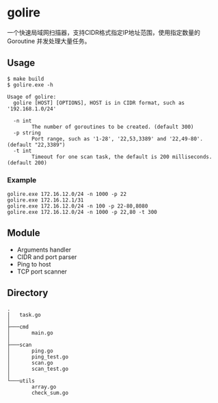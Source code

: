 # golire

一个快速局域网扫描器，支持CIDR格式指定IP地址范围，使用指定数量的 Goroutine 并发处理大量任务。

## Usage

```shell
$ make build
$ golire.exe -h
```
```
Usage of golire:
  golire [HOST] [OPTIONS], HOST is in CIDR format, such as '192.168.1.0/24'

  -n int
        The number of goroutines to be created. (default 300)
  -p string
        Port range, such as '1-28', '22,53,3389' and '22,49-80'. (default "22,3389")
  -t int
        Timeout for one scan task, the default is 200 milliseconds. (default 200)
```

### Example

```shell
golire.exe 172.16.12.0/24 -n 1000 -p 22
golire.exe 172.16.12.1/31
golire.exe 172.16.12.0/24 -n 100 -p 22-80,8080
golire.exe 172.16.12.0/24 -n 1000 -p 22,80 -t 300
```

## Module

- Arguments handler
- CIDR and port parser
- Ping to host
- TCP port scanner

## Directory

```
.
│   task.go
│
├───cmd
│       main.go
│
├───scan
│       ping.go
│       ping_test.go
│       scan.go
│       scan_test.go
│
└───utils
        array.go
        check_sum.go
```

